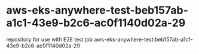 # aws-eks-anywhere-test-beb157ab-a1c1-43e9-b2c6-ac0f1140d02a-29
repository for use with E2E test job aws-eks-anywhere-test:beb157ab-a1c1-43e9-b2c6-ac0f1140d02a-29
